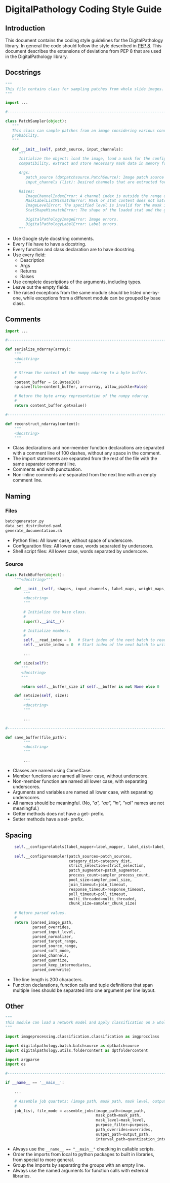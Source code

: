 # DigitalPathology Coding Style Guide

## Introduction

This document contains the coding style guidelines for the DigitalPathology library. In general the code should follow the style described in [PEP 8](https://www.python.org/dev/peps/pep-0008). This document describes the extensions of deviations from PEP 8 that are used in the DigitalPathology library.

## Docstrings

```python
"""
This file contains class for sampling patches from whole slide images.
"""

import ...

#----------------------------------------------------------------------------------------------------

class PatchSampler(object):
   """
   This class can sample patches from an image considering various conditions like mask and
   probability.
   """

   def __init__(self, patch_source, input_channels):
      """
      Initialize the object: load the image, load a mask for the configured image and check 
      compatibility, extract and store necessary mask data in memory for efficient patch extraction.

      Args:
         patch_source (dptpatchsource.PatchSource): Image patch source descriptor. 
         input_channels (list): Desired channels that are extracted for each patch.

      Raises:
         ImageChannelIndexError: A channel index is outside the range of available channels.
         MaskLabelListMismatchError: Mask or stat content does not match the current label settings.
         ImageLevelError: The specified level is invalid for the mask image.
         StatShapeMismatchError: The shape of the loaded stat and the given mask file cannot be matched.

         DigitalPathologyImageError: Image errors.
         DigitalPathologyLabelError: Label errors.
      """
```

* Use Google style docstring comments.
* Every file have to have a docstring.
* Every function and class declaration are to have docstring.
* Use every field:
  * Description
  * Args
  * Returns
  * Raises
* Use complete descriptions of the arguments, including types.
* Leave out the empty fields.
* The raised exceptions from the same module should be listed one-by-one, while exceptions from a different module can be grouped by base class. 

## Comments

```python
import ...

#----------------------------------------------------------------------------------------------------

def serialize_ndarray(array):
    """
    <docstring>
    """

    # Stream the content of the numpy ndarray to a byte buffer.
    #
    content_buffer = io.BytesIO()
    np.save(file=content_buffer, arr=array, allow_pickle=False)

    # Return the byte array representation of the numpy ndarray.
    #
    return content_buffer.getvalue()

#----------------------------------------------------------------------------------------------------

def reconstruct_ndarray(content):
    """
    <docstring>
    """
```

* Class declarations and non-member function declarations are separated with a comment line of 100 dashes, without any space in the comment.
* The import statements are separated from the rest of the file with the same separator comment line.
* Comments end with punctuation.
* Non-inline comments are separated from the next line with an empty comment line.

## Naming

### Files
```bash
batchgenerator.py
data_set_distributed.yaml
generate_documentation.sh
```

* Python files: All lower case, without space of underscore.
* Configuration files: All lower case, words separated by underscore.
* Shell script files: All lower case, words separated by underscore.

### Source

```python
class PatchBuffer(object):
    """<docstring>"""

    def __init__(self, shapes, input_channels, label_maps, weight_maps, cache_size, chunk_size):
        """
        <docstring>
        """

        # Initialize the base class.
        #
        super().__init__()

        # Initialize members.
        #
        self.__read_index = 0   # Start index of the next batch to read from the buffer.
        self.__write_index = 0  # Start index of the next batch to write to the buffer.

        ...

    def size(self):
       """
       <docstring>
       """

       return self.__buffer_size if self.__buffer is not None else 0

    def setsize(self, size):
        """
        <docstring>
        """

        ...

#----------------------------------------------------------------------------------------------------

def save_buffer(file_path):
        """
        <docstring>
        """

        ...
```

* Classes are named using CamelCase.
* Member functions are named all lower case, without underscore.
* Non-member function are named all lower case, with separating underscores.
* Arguments and variables are named all lower case, with separating underscores.
* All names should be meaningful. (No, *"a", "aa", "in", "val"* names are not meaningful.)
* Getter methods does not have a get- prefix.
* Setter methods have a set- prefix.

## Spacing

```python
    self.__configurelabels(label_mapper=label_mapper, label_dist=label_dist, label_mode=label_mode)
    
    self.__configuresampler(patch_sources=patch_sources,
                            category_dist=category_dist,
                            strict_selection=strict_selection,
                            patch_augmenter=patch_augmenter,
                            process_count=sampler_process_count,
                            pool_size=sampler_pool_size,
                            join_timeout=join_timeout,
                            response_timeout=response_timeout,
                            poll_timeout=poll_timeout,
                            multi_threaded=multi_threaded,
                            chunk_size=sampler_chunk_size)
                        
    # Return parsed values.
    #
    return (parsed_image_path,
            parsed_overrides,
            parsed_input_level,
            parsed_normalizer,
            parsed_target_range,
            parsed_source_range,
            parsed_soft_mode,
            parsed_channels,
            parsed_quantize,
            parsed_keep_intermediates,
            parsed_overwrite)
```
* The line length is 200 characters.
* Function declarations, function calls and tuple definitions that span multiple lines should be separated into one argument per line layout.

## Other

```python
"""
This module can load a network model and apply classification on a whole slide.
"""

import imageprocessing.classification.classification as imgprocclass

import digitalpathology.batch.batchsource as dptbatchsource
import digitalpathology.utils.foldercontent as dptfoldercontent

import argparse
import os

#----------------------------------------------------------------------------------------------------

if __name__ == '__main__':

    ...
    
    # Assemble job quartets: (image path, mask path, mask level, output path, interval path).
    #
    job_list, file_mode = assemble_jobs(image_path=image_path,
                                        mask_path=mask_path,
                                        mask_level=mask_level,
                                        purpose_filter=purposes,
                                        path_overrides=overrides,
                                        output_path=output_path,
                                        interval_path=quantization_interval_path)
```

* Always use the ```__name__ == "__main__"``` checking in callable scripts.
* Order the imports from local to python packages to built in libraries, from special to more general.
* Group the imports by separating the groups with an empty line.
* Always use the named arguments for function calls with external libraries.
